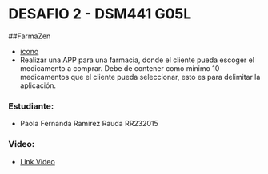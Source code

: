 # DESAFIO 2 - DSM441 G05L
##FarmaZen
- [icono](https://github.com/PaoRauda/FarmaZen_DSM/blob/master/icono.png)
- Realizar una APP para una farmacia, donde el cliente pueda escoger el medicamento a comprar. Debe de contener como mínimo 10 medicamentos que el cliente pueda seleccionar, esto es para delimitar la aplicación.

### Estudiante:
- Paola Fernanda Ramirez Rauda RR232015

### Video:
- [Link Video](https://drive.google.com/file/d/1pnWXBgh8RxgLUN9InhiGepRQovYpaLtQ/view?usp=sharing)
  
